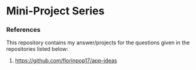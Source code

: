 # Mini-Project Series
### References
This repository contains my answer/projects for the questions given in the repositories listed below:
1. https://github.com/florinpop17/app-ideas
